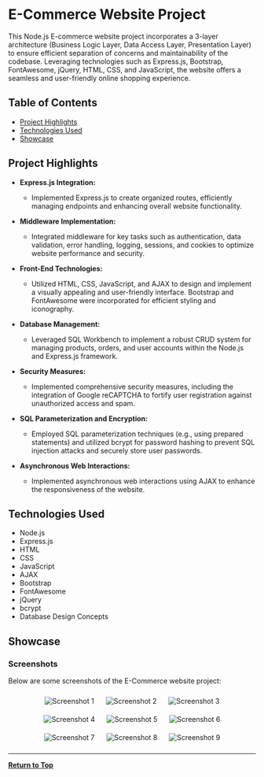 # E-Commerce Website Project

This Node.js E-commerce website project incorporates a 3-layer architecture (Business Logic Layer, Data Access Layer, Presentation Layer) to ensure efficient separation of concerns and maintainability of the codebase. Leveraging technologies such as Express.js, Bootstrap, FontAwesome, jQuery, HTML, CSS, and JavaScript, the website offers a seamless and user-friendly online shopping experience.

## Table of Contents

- [Project Highlights](#project-highlights)
- [Technologies Used](#technologies-used)
- [Showcase](#showcase)

## Project Highlights

- **Express.js Integration:**
  - Implemented Express.js to create organized routes, efficiently managing endpoints and enhancing overall website functionality.

- **Middleware Implementation:**
  - Integrated middleware for key tasks such as authentication, data validation, error handling, logging, sessions, and cookies to optimize website performance and security.

- **Front-End Technologies:**
  - Utilized HTML, CSS, JavaScript, and AJAX to design and implement a visually appealing and user-friendly interface. Bootstrap and FontAwesome were incorporated for efficient styling and iconography.

- **Database Management:**
  - Leveraged SQL Workbench to implement a robust CRUD system for managing products, orders, and user accounts within the Node.js and Express.js framework.

- **Security Measures:**
  - Implemented comprehensive security measures, including the integration of Google reCAPTCHA to fortify user registration against unauthorized access and spam.

- **SQL Parameterization and Encryption:**
  - Employed SQL parameterization techniques (e.g., using prepared statements) and utilized bcrypt for password hashing to prevent SQL injection attacks and securely store user passwords.

- **Asynchronous Web Interactions:**
  - Implemented asynchronous web interactions using AJAX to enhance the responsiveness of the website.

## Technologies Used

- Node.js
- Express.js
- HTML
- CSS
- JavaScript
- AJAX
- Bootstrap
- FontAwesome
- jQuery
- bcrypt
- Database Design Concepts

## Showcase

### Screenshots
Below are some screenshots of the E-Commerce website project:

<p align="center">
  <img src="screenshots/Screenshot%201.png" alt="Screenshot 1" style="margin: 10px;">
  <img src="screenshots/Screenshot%202.png" alt="Screenshot 2" style="margin: 10px;">
  <img src="screenshots/Screenshot%203.png" alt="Screenshot 3" style="margin: 10px;">
  <img src="screenshots/Screenshot%204.png" alt="Screenshot 4" style="margin: 10px;">
  <img src="screenshots/Screenshot%205.png" alt="Screenshot 5" style="margin: 10px;">
  <img src="screenshots/Screenshot%206.png" alt="Screenshot 6" style="margin: 10px;">
  <img src="screenshots/Screenshot%207.png" alt="Screenshot 7" style="margin: 10px;">
  <img src="screenshots/Screenshot%208.png" alt="Screenshot 8" style="margin: 10px;">
  <img src="screenshots/Screenshot%209.png" alt="Screenshot 9" style="margin: 10px;">
</p>

---

[**Return to Top**](#e-commerce-website-project)
